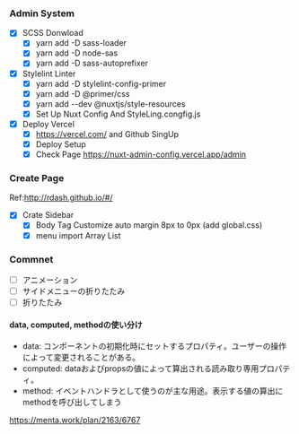 ### Admin System

- [x] SCSS Donwload
  - [x] yarn add -D sass-loader
  - [x] yarn add -D node-sas
  - [x] yarn add -D sass-autoprefixer

- [x] Stylelint Linter
  - [x] yarn add -D stylelint-config-primer
  - [x] yarn add -D @primer/css
  - [x] yarn add --dev @nuxtjs/style-resources
  - [x] Set Up Nuxt Config And StyleLing.congfig.js

- [x] Deploy Vercel
  - [x] https://vercel.com/ and Github SingUp
  - [x] Deploy Setup
  - [x] Check Page
    https://nuxt-admin-config.vercel.app/admin

### Create Page

Ref:http://rdash.github.io/#/

- [x] Crate Sidebar
  - [x] Body Tag Customize auto margin 8px to 0px (add global.css)
  - [x] menu import Array List

### Commnet

- [ ] アニメーション
- [ ] サイドメニューの折りたたみ
- [ ] 折りたたみ

#### data, computed, methodの使い分け
- data: コンポーネントの初期化時にセットするプロパティ。ユーザーの操作によって変更されることがある。
- computed: dataおよびpropsの値によって算出される読み取り専用プロパティ。
- method: イベントハンドラとして使うのが主な用途。表示する値の算出にmethodを呼び出してしまう

https://menta.work/plan/2163/6767
